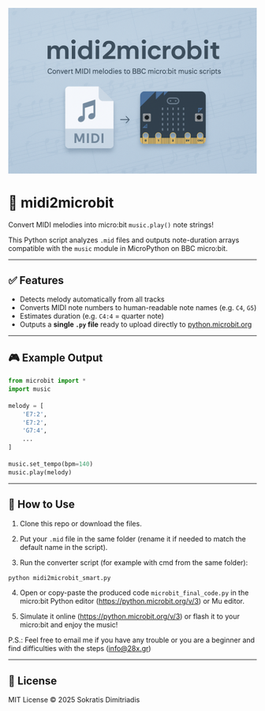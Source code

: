 <p align="center">
  <img src=".github/assets/banner.png" alt="midi2microbit banner" />
</p>

# 🎵 midi2microbit

Convert MIDI melodies into micro:bit `music.play()` note strings!

This Python script analyzes `.mid` files and outputs note-duration arrays compatible with the `music` module in MicroPython on BBC micro:bit.

---

## ✅ Features

- Detects melody automatically from all tracks
- Converts MIDI note numbers to human-readable note names (e.g. `C4`, `G5`)
- Estimates duration (e.g. `C4:4` = quarter note)
- Outputs a **single `.py` file** ready to upload directly to [python.microbit.org](https://python.microbit.org)

---

## 🎮 Example Output

```python
from microbit import *
import music

melody = [
    'E7:2',
    'E7:2',
    'G7:4',
    ...
]

music.set_tempo(bpm=140)
music.play(melody)
```

---

## 🚀 How to Use

1. Clone this repo or download the files.

2. Put your `.mid` file in the same folder (rename it if needed to match the default name in the script).

3. Run the converter script (for example with cmd from the same folder):
```bash
python midi2microbit_smart.py
```

4. Open or copy-paste the produced code `microbit_final_code.py` in the micro:bit Python editor (https://python.microbit.org/v/3) or Mu editor.

5. Simulate it online (https://python.microbit.org/v/3) or flash it to your micro:bit and enjoy the music!
   
P.S.: Feel free to email me if you have any trouble or you are a beginner and find difficulties with the steps (info@28x.gr)

---

## 📄 License

MIT License © 2025 Sokratis Dimitriadis
